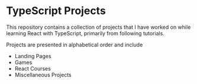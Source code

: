 # TypeScript Projects

This repository contains a collection of projects that I have worked on while learning React with TypeScript, primarily from following tutorials.

Projects are presented in alphabetical order and include

-   Landing Pages
-   Games
-   React Courses
-   Miscellaneous Projects

